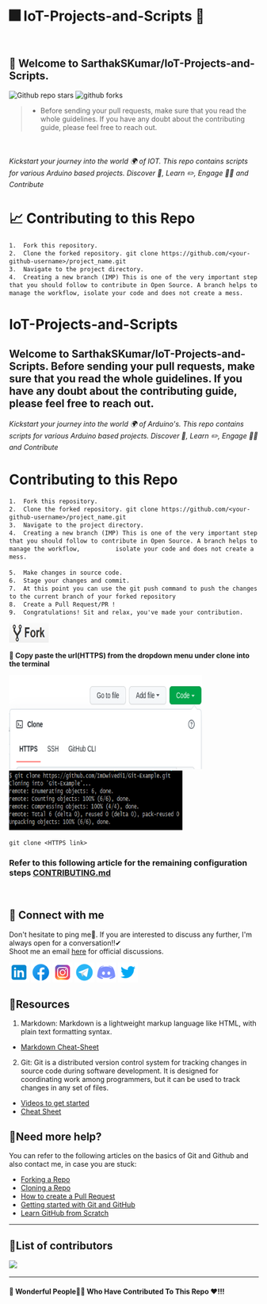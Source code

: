 
# 🎆 IoT-Projects-and-Scripts 🎇
<br>

## 🌟 Welcome to SarthakSKumar/IoT-Projects-and-Scripts. 
![Github repo stars](https://img.shields.io/github/stars/SarthakSKumar/IoT-Projects-and-Scripts?color=bright)
![github forks](https://img.shields.io/github/forks/SarthakSKumar/IoT-Projects-and-Scripts?color=brightgreen&style=social)
>- Before sending your pull requests, make sure that you read the whole guidelines. If you have any doubt about the contributing guide, please feel free to reach out. 
<br>

###### Kickstart your journey into the world 🌍 of IOT. This repo contains scripts for various Arduino based projects. Discover 🚢, Learn ✏️, Engage 👨‍💻 and Contribute 
# 📈 Contributing to this Repo
	1.	Fork this repository.
	2.	Clone the forked repository. git clone https://github.com/<your-github-username>/project_name.git
	3.	Navigate to the project directory.
	4.	Creating a new branch (IMP) This is one of the very important step that you should follow to contribute in Open Source. A branch helps to manage the workflow, isolate your code and does not create a mess. 

# IoT-Projects-and-Scripts

## Welcome to SarthakSKumar/IoT-Projects-and-Scripts. Before sending your pull requests, make sure that you read the whole guidelines. If you have any doubt about the contributing guide, please feel free to reach out.

###### Kickstart your journey into the world 🌍 of Arduino's. This repo contains scripts for various Arduino based projects. Discover 🚢, Learn ✏️, Engage 👨‍💻 and Contribute 

# Contributing to this Repo
	1.	Fork this repository.
	2.	Clone the forked repository. git clone https://github.com/<your-github-username>/project_name.git
	3.	Navigate to the project directory.
	4.	Creating a new branch (IMP) This is one of the very important step that you should follow to contribute in Open Source. A branch helps to manage the workflow, 			isolate your code and does not create a mess. 

	5.	Make changes in source code.
	6.	Stage your changes and commit.
	7.	At this point you can use the git push command to push the changes to the current branch of your forked repository
	8.	Create a Pull Request/PR !
	9.	Congratulations! Sit and relax, you've made your contribution.


<p></p>
<p align = "justify"><img src = "./img/fork" height = 40 width = 80/>
</p>

**📌 Copy paste the url(HTTPS) from the dropdown menu under clone into the terminal**
<p><img src = "./img/gitclone.png" height = 190 width = 390/ padding=70> <img src = "./img/gitCloneCommand" height = 120 width = 350/><p/>

```
git clone <HTTPS link>
``` 

### Refer to this following article for the remaining configuration steps [CONTRIBUTING.md](https://github.com/SarthakSKumar/IoT-Projects-and-Scripts/blob/master/CONTRIBUTING.md)
<br>
 
## 📩 Connect with me
Don't hesitate to ping me🤝. If you are interested to discuss any further, I'm always open for a conversation!!✔ <br>
Shoot me an email <a href = "mailto:sskworld9742@gmail.com">here</a> for official discussions. <br>
<p align = "justify">
 <a href = "https://www.linkedin.com/in/sarthakskumar/"><img src = "https://github.com/SarthakSKumar/SarthakSKumar/blob/main/Assets/Social/Linkedin.png" height = 40 width = 40/></a>
 <a href = "https://facebook.com/sarthaks.kumar/"><img src = "https://github.com/SarthakSKumar/SarthakSKumar/blob/main/Assets/Social/Facebook.png" height = 40 width = 40/></a>
 <a href = "https://instagram.com/sarthakskumar/"><img src = "https://github.com/SarthakSKumar/SarthakSKumar/blob/main/Assets/Social/Instagram.png" height = 40 width = 40/></a>
 <a href = "https://t.me/sarthakskumar"><img src = "https://github.com/SarthakSKumar/SarthakSKumar/blob/main/Assets/Social/Telegram.png" height = 40 width = 40/></a>
 <a href = "https://discordapp.com/users/907567549410050078"><img src = "https://github.com/SarthakSKumar/SarthakSKumar/blob/main/Assets/Social/Discord.png" height = 40 width = 40/></a>
 <a href = "https://twitter.com/SarthakSKumar2"><img src = "https://github.com/SarthakSKumar/SarthakSKumar/blob/main/Assets/Social/Twitter.png" height = 40 width = 40/></a>
</p>

## 📖Resources

1. Markdown: Markdown is a lightweight markup language like HTML, with plain text formatting syntax. 
  * [Markdown Cheat-Sheet](https://github.com/adam-p/markdown-here/wiki/Markdown-Cheatsheet)

2. Git: Git is a distributed version control system for tracking changes in source code during software development. It is designed for coordinating work among programmers, but it can be used to track changes in any set of files.
  * [Videos to get started](https://www.youtube.com/watch?v=xAAmje1H9YM&list=PLeo1K3hjS3usJuxZZUBdjAcilgfQHkRzW)
  * [Cheat Sheet](https://www.atlassian.com/git/tutorials/atlassian-git-cheatsheet)

## 🤔Need more help?

You can refer to the following articles on the basics of Git and Github and also contact me, in case you are stuck:
- [Forking a Repo](https://help.github.com/en/github/getting-started-with-github/fork-a-repo)
- [Cloning a Repo](https://help.github.com/en/desktop/contributing-to-projects/creating-an-issue-or-pull-request)
- [How to create a Pull Request](https://opensource.com/article/19/7/create-pull-request-github)
- [Getting started with Git and GitHub](https://towardsdatascience.com/getting-started-with-git-and-github-6fcd0f2d4ac6)
- [Learn GitHub from Scratch](https://lab.github.com/githubtraining/introduction-to-github)


<hr></hr>

## 📝List of contributors
<a href="https://github.com/SarthakSKumar/IoT-Projects-and-Scripts/graphs/contributors">
  <img src="https://contrib.rocks/image?repo=SarthakSKumar/IoT-Projects-and-Scripts" />
</a>
<hr>

#### 💫 Wonderful People🧑👧 Who Have Contributed To This Repo ❤️!!!

